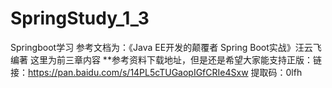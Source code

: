 # SpringStudy_1_3
Springboot学习
参考文档为：《Java EE开发的颠覆者 Spring Boot实战》汪云飞编著
这里为前三章内容
 **参考资料下载地址，但是还是希望大家能支持正版：链接：https://pan.baidu.com/s/14PL5cTUGaopIGfCRIe4Sxw 
提取码：0lfh 
